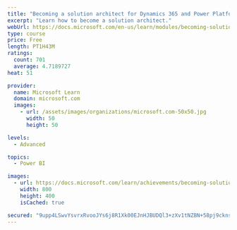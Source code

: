```yaml
---
title: "Becoming a solution architect for Dynamics 365 and Power Platform"
excerpt: "Learn how to become a solution architect."
webUrl: https://docs.microsoft.com/en-us/learn/modules/becoming-solution-architect/
type: course
price: Free
length: PT1H43M
ratings:
  count: 701
  average: 4.7189727
heat: 51

provider:
  name: Microsoft Learn
  domain: microsoft.com
  images:
    - url: /assets/images/organizations/microsoft.com-50x50.jpg
      width: 50
      height: 50

levels:
  - Advanced

topics:
  - Power BI

images:
  - url: https://docs.microsoft.com/learn/achievements/becoming-solution-architect-social.png
    width: 800
    height: 400
    isCached: true

secured: "9upp4LSwvYsvrxRvooJYs6j8R1Xk00EJnHJBUDQl3+zXv1tNZBN+58pj9ckns4jocsvD3Pzm67BBO1sn5taXqY6u3wx8VcHI4F8m3GNbXPY3FA10J0hqjonOp2ko4KGLcmVee5b27Nd/mS5IBbykaxmw0oDnK9DBwLn0prtnEEkIJG8qAkCppjw14FGm6mSxdxz0+aINPkpjnxMO3GkFpwZMXk4eBFgGMnCHixUMaRzh2dvyVMUMxKSnFtEU0Bw3p7ubabLxqpKezBtqb90D8uXoz21DbDn9g/cmlRLGYVhvfU8HG6yvzLcP/cPby88lgDHQU9rV6ruGWkN8pcCJbz446zN0Nm5bk5MP5vGGb4q/6qzrLzyIQ42Limp/qAFVD+kZDXZ2EFhT/W+K3vFEwtAjaQF1OI/bbFoW0kJsErQ=;p8szyGXaui1QhwEntb/Dqg=="
---
```


